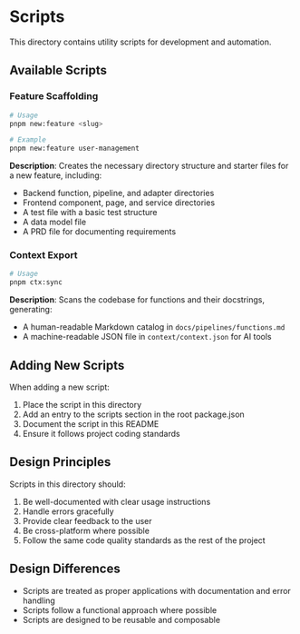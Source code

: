 # Scripts

This directory contains utility scripts for development and automation.

## Available Scripts

### Feature Scaffolding

```bash
# Usage
pnpm new:feature <slug>

# Example
pnpm new:feature user-management
```

**Description**: Creates the necessary directory structure and starter files for a new feature, including:
- Backend function, pipeline, and adapter directories
- Frontend component, page, and service directories
- A test file with a basic test structure
- A data model file
- A PRD file for documenting requirements

### Context Export

```bash
# Usage
pnpm ctx:sync
```

**Description**: Scans the codebase for functions and their docstrings, generating:
- A human-readable Markdown catalog in `docs/pipelines/functions.md`
- A machine-readable JSON file in `context/context.json` for AI tools

## Adding New Scripts

When adding a new script:
1. Place the script in this directory
2. Add an entry to the scripts section in the root package.json
3. Document the script in this README
4. Ensure it follows project coding standards

## Design Principles

Scripts in this directory should:
1. Be well-documented with clear usage instructions
2. Handle errors gracefully
3. Provide clear feedback to the user
4. Be cross-platform where possible
5. Follow the same code quality standards as the rest of the project

## Design Differences

- Scripts are treated as proper applications with documentation and error handling
- Scripts follow a functional approach where possible
- Scripts are designed to be reusable and composable 
